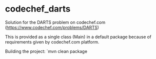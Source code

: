 # codechef_darts
Solution for the DARTS problem on codechef.com (https://www.codechef.com/problems/DARTS)

This is provided as a single class (Main) in a default package because
of requirements given by codechef.com platform.

Building the project:
`mvn clean package
